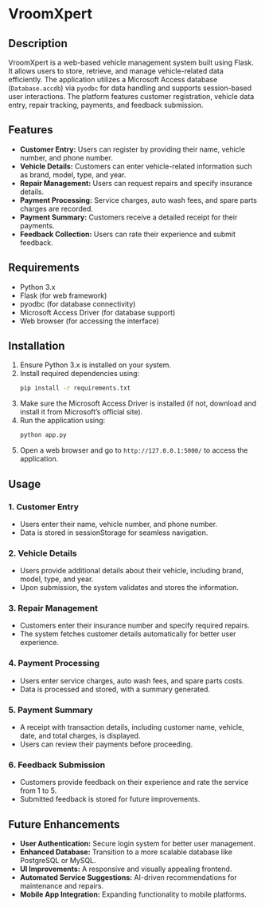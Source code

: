 # VroomXpert

## Description

VroomXpert is a web-based vehicle management system built using Flask. It allows users to store, retrieve, and manage vehicle-related data efficiently. The application utilizes a Microsoft Access database (`Database.accdb`) via `pyodbc` for data handling and supports session-based user interactions. The platform features customer registration, vehicle data entry, repair tracking, payments, and feedback submission.

## Features

- **Customer Entry:** Users can register by providing their name, vehicle number, and phone number.
- **Vehicle Details:** Customers can enter vehicle-related information such as brand, model, type, and year.
- **Repair Management:** Users can request repairs and specify insurance details.
- **Payment Processing:** Service charges, auto wash fees, and spare parts charges are recorded.
- **Payment Summary:** Customers receive a detailed receipt for their payments.
- **Feedback Collection:** Users can rate their experience and submit feedback.

## Requirements

- Python 3.x
- Flask (for web framework)
- pyodbc (for database connectivity)
- Microsoft Access Driver (for database support)
- Web browser (for accessing the interface)

## Installation

1. Ensure Python 3.x is installed on your system.
2. Install required dependencies using:
   ```sh
   pip install -r requirements.txt
   ```
3. Make sure the Microsoft Access Driver is installed (if not, download and install it from Microsoft’s official site).
4. Run the application using:
   ```sh
   python app.py
   ```
5. Open a web browser and go to `http://127.0.0.1:5000/` to access the application.

## Usage

### 1. Customer Entry

- Users enter their name, vehicle number, and phone number.
- Data is stored in sessionStorage for seamless navigation.

### 2. Vehicle Details

- Users provide additional details about their vehicle, including brand, model, type, and year.
- Upon submission, the system validates and stores the information.

### 3. Repair Management

- Customers enter their insurance number and specify required repairs.
- The system fetches customer details automatically for better user experience.

### 4. Payment Processing

- Users enter service charges, auto wash fees, and spare parts costs.
- Data is processed and stored, with a summary generated.

### 5. Payment Summary

- A receipt with transaction details, including customer name, vehicle, date, and total charges, is displayed.
- Users can review their payments before proceeding.

### 6. Feedback Submission

- Customers provide feedback on their experience and rate the service from 1 to 5.
- Submitted feedback is stored for future improvements.

## Future Enhancements

- **User Authentication:** Secure login system for better user management.
- **Enhanced Database:** Transition to a more scalable database like PostgreSQL or MySQL.
- **UI Improvements:** A responsive and visually appealing frontend.
- **Automated Service Suggestions:** AI-driven recommendations for maintenance and repairs.
- **Mobile App Integration:** Expanding functionality to mobile platforms.

